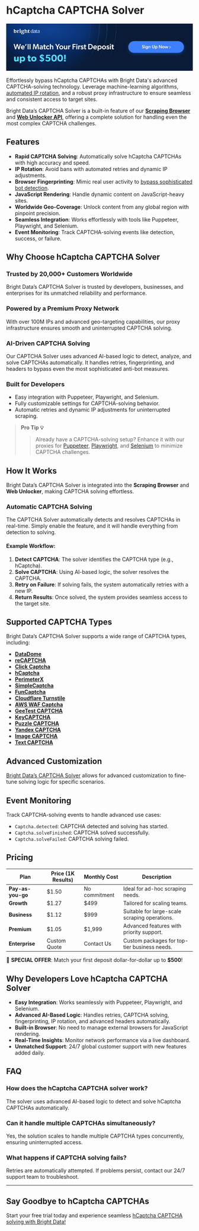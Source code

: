 # hCaptcha CAPTCHA Solver  

[![Promo](https://github.com/luminati-io/LinkedIn-Scraper/raw/main/Proxies%20and%20scrapers%20GitHub%20bonus%20banner.png)](https://brightdata.com/products/web-unlocker/captcha-solver/hcaptcha)

Effortlessly bypass hCaptcha CAPTCHAs with Bright Data's advanced CAPTCHA-solving technology. Leverage machine-learning algorithms, [automated IP rotation](https://brightdata.com/solutions/rotating-proxies), and a robust proxy infrastructure to ensure seamless and consistent access to target sites.  

Bright Data’s CAPTCHA Solver is a built-in feature of our [**Scraping Browser**](https://brightdata.com/products/scraping-browser) and [**Web Unlocker API**](https://brightdata.com/products/web-unlocker), offering a complete solution for handling even the most complex CAPTCHA challenges.  


## Features  
- **Rapid CAPTCHA Solving**: Automatically solve hCaptcha CAPTCHAs with high accuracy and speed.  
- **IP Rotation**: Avoid bans with automated retries and dynamic IP adjustments.  
- **Browser Fingerprinting**: Mimic real user activity to [bypass sophisticated bot detection](https://brightdata.com/blog/web-data/anti-scraping-techniques).  
- **JavaScript Rendering**: Handle dynamic content on JavaScript-heavy sites.  
- **Worldwide Geo-Coverage**: Unlock content from any global region with pinpoint precision.  
- **Seamless Integration**: Works effortlessly with tools like Puppeteer, Playwright, and Selenium.  
- **Event Monitoring**: Track CAPTCHA-solving events like detection, success, or failure.  

## Why Choose hCaptcha CAPTCHA Solver  

### **Trusted by 20,000+ Customers Worldwide**  
Bright Data’s CAPTCHA Solver is trusted by developers, businesses, and enterprises for its unmatched reliability and performance.  

### **Powered by a Premium Proxy Network**  
With over 100M IPs and advanced geo-targeting capabilities, our proxy infrastructure ensures smooth and uninterrupted CAPTCHA solving.  

### **AI-Driven CAPTCHA Solving**  
Our CAPTCHA Solver uses advanced AI-based logic to detect, analyze, and solve CAPTCHAs automatically. It handles retries, fingerprinting, and headers to bypass even the most sophisticated anti-bot measures.  

### **Built for Developers**  
- Easy integration with Puppeteer, Playwright, and Selenium.  
- Fully customizable settings for CAPTCHA-solving behavior.  
- Automatic retries and dynamic IP adjustments for uninterrupted scraping.

> **Pro Tip 💡**
>> Already have a CAPTCHA-solving setup? Enhance it with our proxies for [Puppeteer](https://brightdata.com/integration/puppeteer), [Playwright](https://brightdata.com/integration/playwright), and [Selenium](https://brightdata.com/integration/selenium) to minimize CAPTCHA challenges.

## How It Works  

Bright Data’s CAPTCHA Solver is integrated into the **Scraping Browser** and **Web Unlocker**, making CAPTCHA solving effortless.  

### **Automatic CAPTCHA Solving**  
The CAPTCHA Solver automatically detects and resolves CAPTCHAs in real-time. Simply enable the feature, and it will handle everything from detection to solving.  

#### Example Workflow:  
1. **Detect CAPTCHA**: The solver identifies the CAPTCHA type (e.g., hCaptcha).  
2. **Solve CAPTCHA**: Using AI-based logic, the solver resolves the CAPTCHA.  
3. **Retry on Failure**: If solving fails, the system automatically retries with a new IP.  
4. **Return Results**: Once solved, the system provides seamless access to the target site.  

## Supported CAPTCHA Types  

Bright Data’s CAPTCHA Solver supports a wide range of CAPTCHA types, including:  

- [**DataDome**](https://brightdata.com/products/web-unlocker/captcha-solver/datadome)
- [**reCAPTCHA**](https://brightdata.com/products/web-unlocker/captcha-solver/recaptcha)
- [**Click Captcha**](https://brightdata.com/products/web-unlocker/captcha-solver/click-captcha)
- [**hCaptcha**](https://brightdata.com/products/web-unlocker/captcha-solver/hcaptcha)
- [**PerimeterX**](https://brightdata.com/products/web-unlocker/captcha-solver/perimeterx)
- [**SimpleCaptcha**](https://brightdata.com/products/web-unlocker/captcha-solver/simplecaptcha)
- [**FunCaptcha**](https://brightdata.com/products/web-unlocker/captcha-solver/funcaptcha)
- [**Cloudflare Turnstile**](https://brightdata.com/products/web-unlocker/captcha-solver/cloudflare-turnstile)
- [**AWS WAF Captcha**](https://brightdata.com/products/web-unlocker/captcha-solver/aws-waf-captcha)
- [**GeeTest CAPTCHA**](https://brightdata.com/products/web-unlocker/captcha-solver/geetest-captcha)
- [**KeyCAPTCHA**](https://brightdata.com/products/web-unlocker/captcha-solver/keycaptcha)
- [**Puzzle CAPTCHA**](https://brightdata.com/products/web-unlocker/captcha-solver/puzzle-captcha)
- [**Yandex CAPTCHA**](https://brightdata.com/products/web-unlocker/captcha-solver/yandex-captcha)
- [**Image CAPTCHA**](https://brightdata.com/products/web-unlocker/captcha-solver/image-captcha)
- [**Text CAPTCHA**](https://brightdata.com/products/web-unlocker/captcha-solver/text-captcha)

## Advanced Customization  

[Bright Data’s CAPTCHA Solver](https://github.com/luminati-io/Captcha-solver) allows for advanced customization to fine-tune solving logic for specific scenarios.

## **Event Monitoring**  
Track CAPTCHA-solving events to handle advanced use cases:  
- `Captcha.detected`: CAPTCHA detected and solving has started.  
- `Captcha.solveFinished`: CAPTCHA solved successfully.  
- `Captcha.solveFailed`: CAPTCHA solving failed.  

## **Pricing**

| **Plan**         | **Price (1K Results)** | **Monthly Cost** | **Description**                                  |  
|-------------------|------------------------|------------------|------------------------------------------------|  
| **Pay-as-you-go** | $1.50                 | No commitment    | Ideal for ad-hoc scraping needs.               |  
| **Growth**        | $1.27                 | $499             | Tailored for scaling teams.                    |  
| **Business**      | $1.12                 | $999             | Suitable for large-scale scraping operations.  |  
| **Premium**       | $1.05                 | $1,999           | Advanced features with priority support.       |  
| **Enterprise**    | Custom Quote          | Contact Us       | Custom packages for top-tier business needs.   |  

🚀 **SPECIAL OFFER**: Match your first deposit dollar-for-dollar up to **$500**!  

## **Why Developers Love hCaptcha CAPTCHA Solver**  
- **Easy Integration**: Works seamlessly with Puppeteer, Playwright, and Selenium.  
- **Advanced AI-Based Logic**: Handles retries, CAPTCHA solving, fingerprinting, IP rotation, and advanced headers automatically.  
- **Built-in Browser**: No need to manage external browsers for JavaScript rendering.  
- **Real-Time Insights**: Monitor network performance via a live dashboard.  
- **Unmatched Support**: 24/7 global customer support with new features added daily.  

## **FAQ**  

### **How does the hCaptcha CAPTCHA solver work?**  
The solver uses advanced AI-based logic to detect and solve hCaptcha CAPTCHAs automatically.  

### **Can it handle multiple CAPTCHAs simultaneously?**  
Yes, the solution scales to handle multiple CAPTCHA types concurrently, ensuring uninterrupted access.  

### **What happens if CAPTCHA solving fails?**  
Retries are automatically attempted. If problems persist, contact our 24/7 support team to troubleshoot.  

---

## **Say Goodbye to hCaptcha CAPTCHAs**  
Start your free trial today and experience seamless [hCaptcha CAPTCHA solving with Bright Data!](https://brightdata.com/products/web-unlocker/captcha-solver/hcaptcha) 
